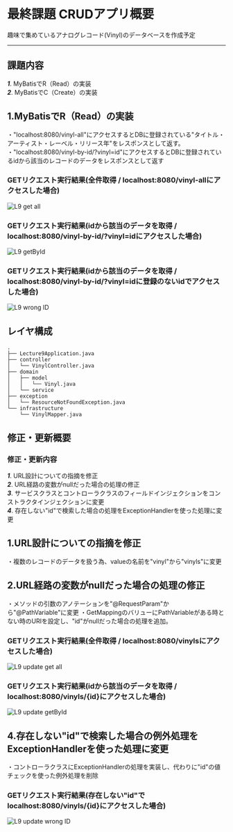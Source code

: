 # 最終課題 CRUDアプリ概要

趣味で集めているアナログレコード(Vinyl)のデータベースを作成予定

---

## 課題内容

***1***. MyBatisでR（Read）の実装\
***2***. MyBatisでC（Create）の実装

## 1.MyBatisでR（Read）の実装

・"localhost:8080/vinyl-all"にアクセスするとDBに登録されている"タイトル・アーティスト・レーベル・リリース年"をレスポンスとして返す。\
・"localhost:8080/vinyl-by-id/?vinyl=id"にアクセスするとDBに登録されているidから該当のレコードのデータをレスポンスとして返す

### GETリクエスト実行結果(全件取得 / localhost:8080/vinyl-allにアクセスした場合)

![L9 get all](https://user-images.githubusercontent.com/103630732/178266034-7f954812-d853-41a8-92a7-8d5618757e3b.png)

### GETリクエスト実行結果(idから該当のデータを取得 / localhost:8080/vinyl-by-id/?vinyl=idにアクセスした場合)

![L9 getById](https://user-images.githubusercontent.com/103630732/178266111-bc5b6770-1f30-4a37-b71d-2b3cc64db424.png)

### GETリクエスト実行結果(idから該当のデータを取得 / localhost:8080/vinyl-by-id/?vinyl=idに登録のないidでアクセスした場合)

![L9 wrong ID](https://user-images.githubusercontent.com/103630732/178266146-8fc3e111-c19e-4977-9e18-2d8522312386.png)

## レイヤ構成

````
.
├── Lecture9Application.java
├── controller
│   └── VinylController.java
├── domain
│   ├── model
│   │   └── Vinyl.java
│   └── service
├── exception
│   └── ResourceNotFoundException.java
└── infrastructure
    └── VinylMapper.java

````

## 修正・更新概要

### 修正・更新内容

***1***. URL設計についての指摘を修正\
***2***. URL経路の変数がnullだった場合の処理の修正\
***3***. サービスクラスとコントローラクラスのフィールドインジェクションをコンストラクタインジェクションに変更\
***4***. 存在しない"id"で検索した場合の処理をExceptionHandlerを使った処理に変更

## 1.URL設計についての指摘を修正

・複数のレコードのデータを扱う為、valueの名前を"vinyl"から"vinyls"に変更

## 2.URL経路の変数がnullだった場合の処理の修正

・メソッドの引数のアノテーションを"@RequestParam"から"@PathVariable"に変更
・GetMappingのバリューにPathVariableがある時とない時のURIを設定し、"id"がnullだった場合の処理を追加。

### GETリクエスト実行結果(全件取得 / localhost:8080/vinylsにアクセスした場合)

![L9 update get all](https://user-images.githubusercontent.com/103630732/179193828-6b358c8e-be40-484d-b8b9-3d96add8069a.png)

### GETリクエスト実行結果(idから該当のデータを取得 / localhost:8080/vinyls/{id}にアクセスした場合)

![L9 update getById](https://user-images.githubusercontent.com/103630732/179193866-70e45b8b-9ad9-427f-8c4c-586e3e3981f7.png)

## 4.存在しない"id"で検索した場合の例外処理をExceptionHandlerを使った処理に変更

・コントローラクラスにExceptionHandlerの処理を実装し、代わりに"id"の値チェックを使った例外処理を削除

### GETリクエスト実行結果(存在しない"id"でlocalhost:8080/vinyls/{id}にアクセスした場合)

![L9 update wrong ID](https://user-images.githubusercontent.com/103630732/179193927-0f5612cd-0e5a-4adb-b8fc-a67316c996b9.png)
